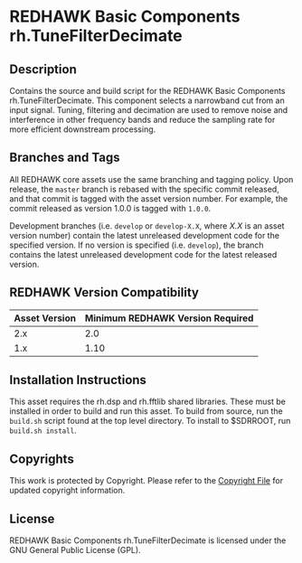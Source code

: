 # REDHAWK Basic Components rh.TuneFilterDecimate
 
## Description

Contains the source and build script for the REDHAWK Basic Components
rh.TuneFilterDecimate. This component selects a narrowband cut from an input
signal. Tuning, filtering and decimation are used to remove noise and
interference in other frequency bands and reduce the sampling rate for more
efficient downstream processing.
 
## Branches and Tags

All REDHAWK core assets use the same branching and tagging policy. Upon release,
the `master` branch is rebased with the specific commit released, and that
commit is tagged with the asset version number. For example, the commit released
as version 1.0.0 is tagged with `1.0.0`.

Development branches (i.e. `develop` or `develop-X.X`, where *X.X* is an asset
version number) contain the latest unreleased development code for the specified
version. If no version is specified (i.e. `develop`), the branch contains the
latest unreleased development code for the latest released version.

## REDHAWK Version Compatibility

| Asset Version | Minimum REDHAWK Version Required |
| ------------- | -------------------------------- |
| 2.x           | 2.0                              |
| 1.x           | 1.10                             |

## Installation Instructions
This asset requires the rh.dsp and rh.fftlib shared libraries. These must be
installed in order to build and run this asset. To build from source, run the
`build.sh` script found at the top level directory. To install to $SDRROOT, run
`build.sh install`.

## Copyrights

This work is protected by Copyright. Please refer to the
[Copyright File](COPYRIGHT) for updated copyright information.

## License

REDHAWK Basic Components rh.TuneFilterDecimate is licensed under the GNU General
Public License (GPL).
